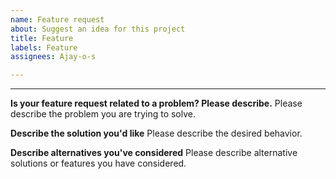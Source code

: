 ```yaml
---
name: Feature request
about: Suggest an idea for this project
title: Feature
labels: Feature
assignees: Ajay-o-s

---
```


---

<!--
Thank you for suggesting an idea to make Keerthana better.
Please fill in as much of the template below as you're able.
-->

**Is your feature request related to a problem? Please describe.**
Please describe the problem you are trying to solve.

**Describe the solution you'd like**
Please describe the desired behavior.

**Describe alternatives you've considered**
Please describe alternative solutions or features you have considered.
